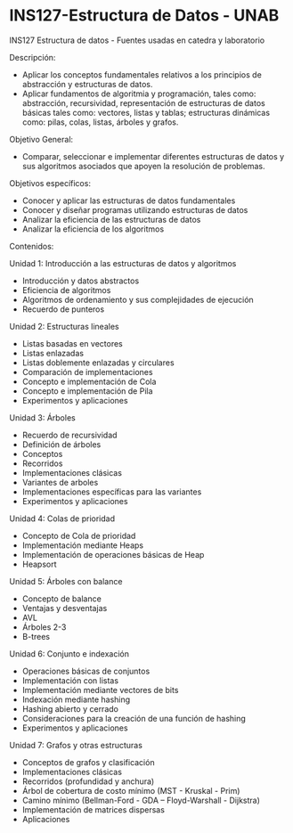 # INS127-Estructura de Datos - UNAB
INS127 Estructura de datos - Fuentes usadas en catedra y laboratorio

Descripción:
-	Aplicar los conceptos fundamentales relativos a los principios de abstracción y estructuras de datos.
-	Aplicar fundamentos de algoritmia y programación, tales como: abstracción, recursividad, representación de estructuras de datos básicas tales como: vectores, listas y tablas; estructuras dinámicas como: pilas, colas, listas, árboles y grafos.

Objetivo General:
-	Comparar, seleccionar e implementar diferentes estructuras de datos y sus algoritmos asociados que apoyen la resolución de problemas.

Objetivos específicos:
-	Conocer y aplicar las estructuras de datos fundamentales
-	Conocer y diseñar programas utilizando estructuras de datos
-	Analizar la eficiencia de las estructuras de datos
-	Analizar la eficiencia de los algoritmos

Contenidos:

Unidad 1: Introducción a las estructuras de datos y algoritmos
-	Introducción y datos abstractos
-	Eficiencia de algoritmos
-	Algoritmos de ordenamiento y sus complejidades de ejecución
-	Recuerdo de punteros

Unidad 2: Estructuras lineales
-	Listas basadas en vectores
-	Listas enlazadas
-	Listas doblemente enlazadas y circulares
-	Comparación de implementaciones
-	Concepto e implementación de Cola
-	Concepto e implementación de Pila
-	Experimentos y aplicaciones

Unidad 3: Árboles
-	Recuerdo de recursividad
-	Definición de árboles
-	Conceptos
-	Recorridos
-	Implementaciones clásicas
-	Variantes de arboles
-	Implementaciones específicas para las variantes
-	Experimentos y aplicaciones

Unidad 4: Colas de prioridad
-	Concepto de Cola de prioridad
-	Implementación mediante Heaps
-	Implementación de operaciones básicas de Heap
-	Heapsort

Unidad 5: Árboles con balance
-	Concepto de balance
-	Ventajas y desventajas
-	AVL
-	Árboles 2-3
-	B-trees

Unidad 6: Conjunto e indexación
-	Operaciones básicas de conjuntos
-	Implementación con listas
-	Implementación mediante vectores de bits
-	Indexación mediante hashing
-	Hashing abierto y cerrado
-	Consideraciones para la creación de una función de hashing
-	Experimentos y aplicaciones

Unidad 7: Grafos y otras estructuras
-	Conceptos de grafos y clasificación
-	Implementaciones clásicas
-	Recorridos (profundidad y anchura)
-	Árbol de cobertura de costo mínimo (MST - Kruskal - Prim)
-	Camino mínimo (Bellman-Ford - GDA – Floyd-Warshall - Dijkstra)
-	Implementación de matrices dispersas
-	Aplicaciones
